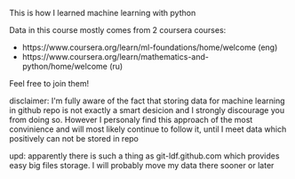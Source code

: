 <p> This is how I learned machine learning with python </p>

<p> Data in this course mostly comes from 2 coursera courses: 
  <ul>
    <li> https://www.coursera.org/learn/ml-foundations/home/welcome (eng) </li>
    <li> https://www.coursera.org/learn/mathematics-and-python/home/welcome (ru) </li>
   </ul>
Feel free to join them!
</p>

<p> disclaimer: I'm fully aware of the fact that storing data for machine learning in github repo is not  exactly a smart desicion and I strongly discourage you from doing so. However I personaly find this approach of the most convinience and will most likely continue to follow it, until I meet data which positively can not be stored in repo </p>

<p> upd: apparently there is such a thing as git-ldf.github.com which provides easy big files storage. I will probably move my data there sooner or later </p>
